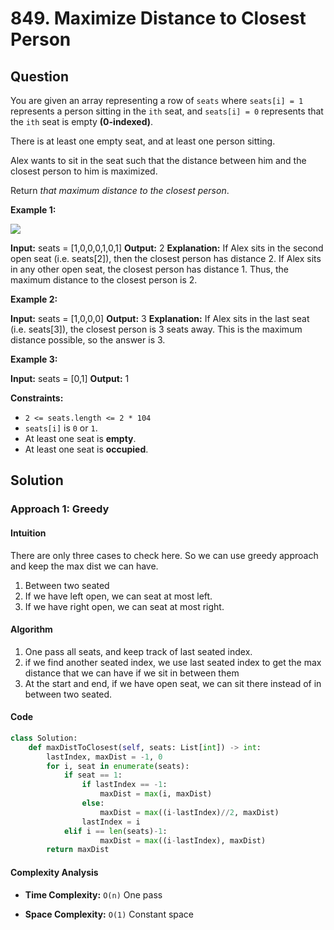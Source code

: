 
# 849. Maximize Distance to Closest Person

## Question

You are given an array representing a row of  `seats`  where  `seats[i] = 1`  represents a person sitting in the  `ith`  seat, and  `seats[i] = 0`  represents that the  `ith`  seat is empty  **(0-indexed)**.

There is at least one empty seat, and at least one person sitting.

Alex wants to sit in the seat such that the distance between him and the closest person to him is maximized.

Return  _that maximum distance to the closest person_.

**Example 1:**

![](https://assets.leetcode.com/uploads/2020/09/10/distance.jpg)

**Input:** seats = [1,0,0,0,1,0,1]
**Output:** 2
**Explanation:**
If Alex sits in the second open seat (i.e. seats[2]), then the closest person has distance 2.
If Alex sits in any other open seat, the closest person has distance 1.
Thus, the maximum distance to the closest person is 2.

**Example 2:**

**Input:** seats = [1,0,0,0]
**Output:** 3
**Explanation:**
If Alex sits in the last seat (i.e. seats[3]), the closest person is 3 seats away.
This is the maximum distance possible, so the answer is 3.

**Example 3:**

**Input:** seats = [0,1]
**Output:** 1

**Constraints:**

- `2 <= seats.length <= 2 * 104`
- `seats[i]` is  `0`  or `1`.
- At least one seat is  **empty**.
- At least one seat is  **occupied**.

## Solution

### Approach 1: Greedy

#### Intuition

There are only three cases to check here. So we can use greedy approach and keep the max dist we can have.

1. Between two seated
2. If we have left open, we can seat at most left.
3. If we have right open, we can seat at most right.

#### Algorithm

1. One pass all seats, and keep track of last seated index.
2. if we find another seated index, we use last seated index to get the max distance that we can have if we sit in between them
3. At the start and end, if we have open seat, we can sit there instead of in between two seated.

#### Code

```python
class Solution:
    def maxDistToClosest(self, seats: List[int]) -> int:
        lastIndex, maxDist = -1, 0
        for i, seat in enumerate(seats):
            if seat == 1:
                if lastIndex == -1:
                    maxDist = max(i, maxDist)
                else:
                    maxDist = max((i-lastIndex)//2, maxDist)
                lastIndex = i
            elif i == len(seats)-1:
                    maxDist = max((i-lastIndex), maxDist)
        return maxDist
```

#### Complexity Analysis

- **Time Complexity:**  `O(n)` One pass

- **Space Complexity:**  `O(1)` Constant space
